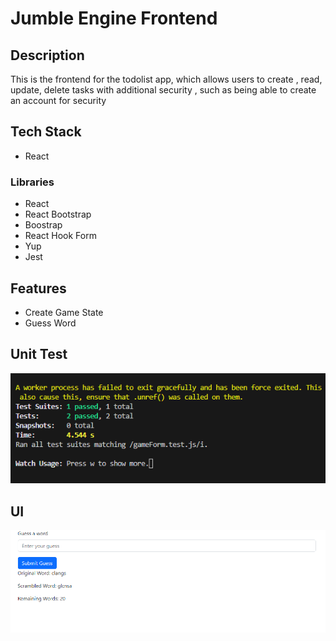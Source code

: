 

# Jumble Engine Frontend

## Description
This is the frontend for the todolist app, which allows users to create , read, update, delete tasks with additional security , such as being able to create an account for security

## Tech Stack
- React

### Libraries

- React
- React Bootstrap
- Boostrap
- React Hook Form
- Yup
- Jest

## Features
 
 - Create Game State
 - Guess Word

## Unit Test
![alt text](https://github.com/360Appz/Project-Images/blob/main/Jumble%20Engine/Unit%20Test%20React.PNG)


## UI
![alt text](https://github.com/360Appz/Project-Images/blob/main/Jumble%20Engine/UI.PNG)

